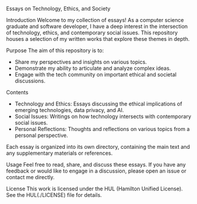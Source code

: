 Essays on Technology, Ethics, and Society

Introduction
Welcome to my collection of essays! As a computer science graduate and software developer, I have a deep interest in the intersection of technology, ethics, and contemporary social issues. This repository houses a selection of my written works that explore these themes in depth.

Purpose
The aim of this repository is to:
- Share my perspectives and insights on various topics.
- Demonstrate my ability to articulate and analyze complex ideas.
- Engage with the tech community on important ethical and societal discussions.

Contents
- Technology and Ethics: Essays discussing the ethical implications of emerging technologies, data privacy, and AI.
- Social Issues: Writings on how technology intersects with contemporary social issues.
- Personal Reflections: Thoughts and reflections on various topics from a personal perspective.

Each essay is organized into its own directory, containing the main text and any supplementary materials or references.

Usage
Feel free to read, share, and discuss these essays. If you have any feedback or would like to engage in a discussion, please open an issue or contact me directly.

License
This work is licensed under the HUL (Hamilton Unified License). See the HUL(./LICENSE) file for details.
